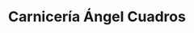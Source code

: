 ---
title: "Carnicería Ángel Cuadros"
url: /cortijos-nuevos/carniceria-angel-cuadros/
shop: Metzgerei
---